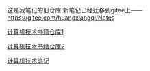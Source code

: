 这是我笔记的旧仓库
新笔记已经迁移到gitee上——https://gitee.com/huangxiangqi/Notes


[计算机技术书籍仓库1](https://github.com/hxq191830060/Books)

[计算机技术书籍仓库2](https://gitee.com/huangxiangqi/Books2)

[计算机技术笔记](https://gitee.com/huangxiangqi/Notes)

